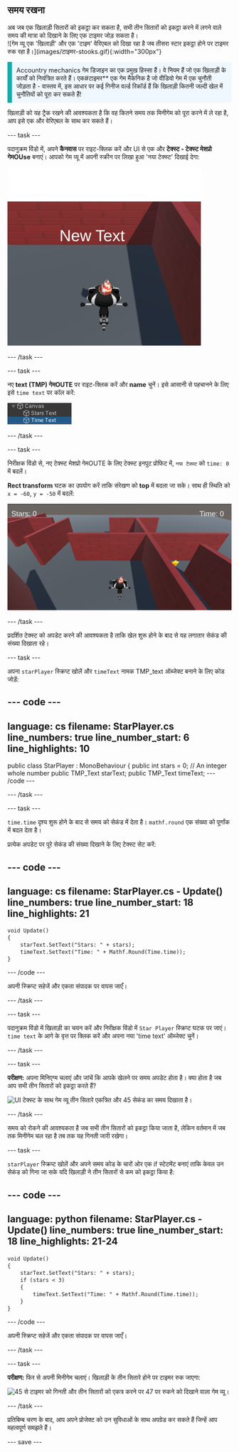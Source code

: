 ## समय रखना

<div style="display: flex; flex-wrap: wrap">
<div style="flex-basis: 200px; flex-grow: 1; margin-right: 15px;">
अब जब एक खिलाड़ी सितारों को इकट्ठा कर सकता है, सभी तीन सितारों को इकट्ठा करने में लगने वाले समय की मात्रा को दिखाने के लिए एक टाइमर जोड़ सकता है। 
</div>
<div>
![गेम व्यू एक 'खिलाड़ी' और एक 'टाइम' वेरिएबल को दिखा रहा है जब तीसरा स्टार इकट्ठा होने पर टाइमर रुक रहा है।](images/टाइमर-stooks.gif){:width="300px"}
</div>
</div>

<p style="border-left: solid; border-width:10px; border-color: #0faeb0; background-color: aliceblue; padding: 10px;">
<span style="colour: #0feb0"> Accountry mechanics</span> गेम डिजाइन का एक प्रमुख हिस्सा हैं। वे नियम हैं जो एक खिलाड़ी के कार्यों को नियंत्रित करते हैं। एक#टाइमर** एक गेम मैकेनिक है जो वीडियो गेम में एक चुनौती जोड़ता है - वास्तव में, इस आधार पर कई गिनीज वर्ल्ड रिकॉर्ड हैं कि खिलाड़ी कितनी जल्दी खेल में चुनौतियों को पूरा कर सकते हैं!
</p>

खिलाड़ी को यह ट्रैक रखने की आवश्यकता है कि वह कितने समय तक मिनीगेम को पूरा करने में ले रहा है, आप इसे एक और वेरिएबल के साथ कर सकते हैं।

--- task ---

पदानुक्रम विंडो में, अपने **कैनवास** पर राइट-क्लिक करें और UI से एक और **टेक्स्ट - टेक्स्ट मेशप्रो गेमOUse** बनाएं। आपको गेम व्यू में अपनी स्क्रीन पर लिखा हुआ 'नया टेक्स्ट' दिखाई देगा:

![एक 'नया टेक्स्ट' UI टेक्स्ट आइटम के साथ गेम दृश्य स्क्रीन पर दिखाई दे रहा है।](images/new-timer.png)

--- /task ---

--- task ---

नए **text (TMP) गेमOUTE** पर राइट-क्लिक करें और **name** चुनें। इसे आसानी से पहचानने के लिए इसे `time text` पर कॉल करें:

![Hierachy विंडो में बदला गया टाइम गेमOUTE।](images/time-gameobject.png)

--- /task ---

--- task ---

निरीक्षक विंडो से, नए टेक्स्ट मेशप्रो गेमOUTE के लिए टेक्स्ट इनपुट प्रोफिट में, `नया टेक्स्ट` को `time: 0` में बदलें।

**Rect transform** घटक का उपयोग करें ताकि संरेखण को **top** में बदला जा सके। साथ ही स्थिति को `x = -60`, `y = -50` में बदलें:

![ऊपर दाईं ओर दिखाई देने वाले एंकर एसेट्स ड्रॉप-डाउन मेनू और 'POS x' = -60 और 'POS y' = - 50 मानों के साथ निरीक्षक विंडो अपडेट किया गया।](images/reposition-text-timer.png)

--- /task ---

प्रदर्शित टेक्स्ट को अपडेट करने की आवश्यकता है ताकि खेल शुरू होने के बाद से यह लगातार सेकंड की संख्या दिखाता रहे।

--- task ---

अपना `starPlayer` स्क्रिप्ट खोलें और `timeText` नामक TMP_text ऑब्जेक्ट बनाने के लिए कोड जोड़ें:

--- code ---
---
language: cs filename: StarPlayer.cs line_numbers: true line_number_start: 6
line_highlights: 10
---
public class StarPlayer : MonoBehaviour
{ public int stars = 0; // An integer whole number public TMP_Text starText; public TMP_Text timeText; --- /code ---

--- /task ---

--- task ---

`time.time` दृश्य शुरू होने के बाद से समय को सेकंड में देता है। `mathf.round` एक संख्या को पूर्णांक में बदल देता है।

प्रत्येक अपडेट पर पूरे सेकंड की संख्या दिखाने के लिए टेक्स्ट सेट करें:

--- code ---
---
language: cs filename: StarPlayer.cs - Update() line_numbers: true line_number_start: 18
line_highlights: 21
---

    void Update()
    {
        starText.SetText("Stars: " + stars);
        timeText.SetText("Time: " + Mathf.Round(Time.time));
    }
--- /code ---

अपनी स्क्रिप्ट सहेजें और एकता संपादक पर वापस जाएँ।

--- /task ---

--- task ---

पदानुक्रम विंडो में खिलाड़ी का चयन करें और निरीक्षक विंडो में `Star Player` स्क्रिप्ट घटक पर जाएं। `time text` के आगे के वृत्त पर क्लिक करें और अपना नया 'time text' ऑब्जेक्ट चुनें।

--- /task ---

--- task ---

**परीक्षण:** अपना मिनिएग्म चलाएं और जांचें कि आपके खेलने पर समय अपडेट होता है। क्या होता है जब आप सभी तीन सितारों को इकट्ठा करते हैं?

![UI टेक्स्ट के साथ गेम व्यू तीन सितारे एकत्रित और 45 सेकंड का समय दिखाता है।](images/both-texts-updating.gif)

--- /task ---

समय को रोकने की आवश्यकता है जब सभी तीन सितारों को इकट्ठा किया जाता है, लेकिन वर्तमान में जब तक मिनीगेम चल रहा है तब तक यह गिनती जारी रखेगा।

--- task ---

`starPlayer` स्क्रिप्ट खोलें और अपने समय कोड के चारों ओर एक if स्टेटमेंट बनाएं ताकि केवल उन सेकंड को गिना जा सके यदि खिलाड़ी ने तीन सितारों से कम को इकट्ठा किया है:

--- code ---
---
language: python filename: StarPlayer.cs - Update() line_numbers: true line_number_start: 18
line_highlights: 21-24
---

    void Update()
    {
        starText.SetText("Stars: " + stars);
        if (stars < 3)
        {
            timeText.SetText("Time: " + Mathf.Round(Time.time));
        }
    }
--- /code ---

अपनी स्क्रिप्ट सहेजें और एकता संपादक पर वापस जाएँ।

--- /task ---

--- task ---

**परीक्षण:** फिर से अपनी मिनीगेम चलाएं। खिलाड़ी के तीन सितारे होने पर टाइमर रुक जाएगा:

![45 से टाइमर को गिनती और तीन सितारों को एकत्र करने पर 47 पर रुकने को दिखाने वाला गेम व्यू।](images/timer-stops.gif)

--- /task ---

प्रतिबिम्ब चरण के बाद, आप अपने प्रोजेक्ट को उन सुविधाओं के साथ अपग्रेड कर सकते हैं जिन्हें आप महत्वपूर्ण समझते हैं।

--- save ---
